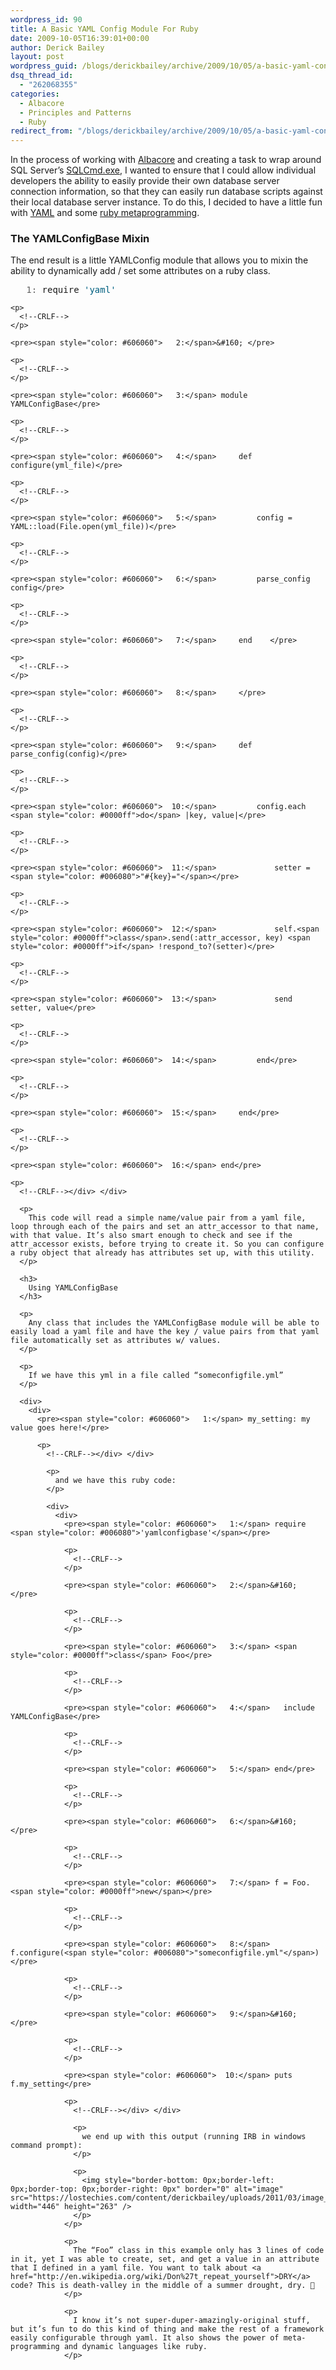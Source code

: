 ```yaml
---
wordpress_id: 90
title: A Basic YAML Config Module For Ruby
date: 2009-10-05T16:39:01+00:00
author: Derick Bailey
layout: post
wordpress_guid: /blogs/derickbailey/archive/2009/10/05/a-basic-yaml-config-module-for-ruby.aspx
dsq_thread_id:
  - "262068355"
categories:
  - Albacore
  - Principles and Patterns
  - Ruby
redirect_from: "/blogs/derickbailey/archive/2009/10/05/a-basic-yaml-config-module-for-ruby.aspx/"
---
```

In the process of working with [Albacore](https://github.com/derickbailey/Albacore) and creating a task to wrap around SQL Server’s [SQLCmd.exe](http://msdn.microsoft.com/en-us/library/ms162773.aspx), I wanted to ensure that I could allow individual developers the ability to easily provide their own database server connection information, so that they can easily run database scripts against their local database server instance. To do this, I decided to have a little fun with [YAML](http://www.yaml.org/) and some [ruby metaprogramming](http://pragdave.blogs.pragprog.com/pragdave/2008/06/screencasting-r.html). 

### The YAMLConfigBase Mixin

The end result is a little YAMLConfig module that allows you to mixin the ability to dynamically add / set some attributes on a ruby class.

<div>
  <div>
    <pre><span style="color: #606060">   1:</span> require <span style="color: #006080">'yaml'</span></pre>
    
    <p>
      <!--CRLF-->
    </p>
    
    <pre><span style="color: #606060">   2:</span>&#160; </pre>
    
    <p>
      <!--CRLF-->
    </p>
    
    <pre><span style="color: #606060">   3:</span> module YAMLConfigBase</pre>
    
    <p>
      <!--CRLF-->
    </p>
    
    <pre><span style="color: #606060">   4:</span>     def configure(yml_file)</pre>
    
    <p>
      <!--CRLF-->
    </p>
    
    <pre><span style="color: #606060">   5:</span>         config = YAML::load(File.open(yml_file))</pre>
    
    <p>
      <!--CRLF-->
    </p>
    
    <pre><span style="color: #606060">   6:</span>         parse_config config</pre>
    
    <p>
      <!--CRLF-->
    </p>
    
    <pre><span style="color: #606060">   7:</span>     end    </pre>
    
    <p>
      <!--CRLF-->
    </p>
    
    <pre><span style="color: #606060">   8:</span>     </pre>
    
    <p>
      <!--CRLF-->
    </p>
    
    <pre><span style="color: #606060">   9:</span>     def parse_config(config)</pre>
    
    <p>
      <!--CRLF-->
    </p>
    
    <pre><span style="color: #606060">  10:</span>         config.each <span style="color: #0000ff">do</span> |key, value|</pre>
    
    <p>
      <!--CRLF-->
    </p>
    
    <pre><span style="color: #606060">  11:</span>             setter = <span style="color: #006080">"#{key}="</span></pre>
    
    <p>
      <!--CRLF-->
    </p>
    
    <pre><span style="color: #606060">  12:</span>             self.<span style="color: #0000ff">class</span>.send(:attr_accessor, key) <span style="color: #0000ff">if</span> !respond_to?(setter)</pre>
    
    <p>
      <!--CRLF-->
    </p>
    
    <pre><span style="color: #606060">  13:</span>             send setter, value</pre>
    
    <p>
      <!--CRLF-->
    </p>
    
    <pre><span style="color: #606060">  14:</span>         end</pre>
    
    <p>
      <!--CRLF-->
    </p>
    
    <pre><span style="color: #606060">  15:</span>     end</pre>
    
    <p>
      <!--CRLF-->
    </p>
    
    <pre><span style="color: #606060">  16:</span> end</pre>
    
    <p>
      <!--CRLF--></div> </div> 
      
      <p>
        This code will read a simple name/value pair from a yaml file, loop through each of the pairs and set an attr_accessor to that name, with that value. It’s also smart enough to check and see if the attr_accessor exists, before trying to create it. So you can configure a ruby object that already has attributes set up, with this utility.
      </p>
      
      <h3>
        Using YAMLConfigBase
      </h3>
      
      <p>
        Any class that includes the YAMLConfigBase module will be able to easily load a yaml file and have the key / value pairs from that yaml file automatically set as attributes w/ values.
      </p>
      
      <p>
        If we have this yml in a file called “someconfigfile.yml”
      </p>
      
      <div>
        <div>
          <pre><span style="color: #606060">   1:</span> my_setting: my value goes here!</pre>
          
          <p>
            <!--CRLF--></div> </div> 
            
            <p>
              and we have this ruby code:
            </p>
            
            <div>
              <div>
                <pre><span style="color: #606060">   1:</span> require <span style="color: #006080">'yamlconfigbase'</span></pre>
                
                <p>
                  <!--CRLF-->
                </p>
                
                <pre><span style="color: #606060">   2:</span>&#160; </pre>
                
                <p>
                  <!--CRLF-->
                </p>
                
                <pre><span style="color: #606060">   3:</span> <span style="color: #0000ff">class</span> Foo</pre>
                
                <p>
                  <!--CRLF-->
                </p>
                
                <pre><span style="color: #606060">   4:</span>   include YAMLConfigBase</pre>
                
                <p>
                  <!--CRLF-->
                </p>
                
                <pre><span style="color: #606060">   5:</span> end</pre>
                
                <p>
                  <!--CRLF-->
                </p>
                
                <pre><span style="color: #606060">   6:</span>&#160; </pre>
                
                <p>
                  <!--CRLF-->
                </p>
                
                <pre><span style="color: #606060">   7:</span> f = Foo.<span style="color: #0000ff">new</span></pre>
                
                <p>
                  <!--CRLF-->
                </p>
                
                <pre><span style="color: #606060">   8:</span> f.configure(<span style="color: #006080">"someconfigfile.yml"</span>)</pre>
                
                <p>
                  <!--CRLF-->
                </p>
                
                <pre><span style="color: #606060">   9:</span>&#160; </pre>
                
                <p>
                  <!--CRLF-->
                </p>
                
                <pre><span style="color: #606060">  10:</span> puts f.my_setting</pre>
                
                <p>
                  <!--CRLF--></div> </div> 
                  
                  <p>
                    we end up with this output (running IRB in windows command prompt):
                  </p>
                  
                  <p>
                    <img style="border-bottom: 0px;border-left: 0px;border-top: 0px;border-right: 0px" border="0" alt="image" src="https://lostechies.com/content/derickbailey/uploads/2011/03/image_6CE8D814.png" width="446" height="263" />
                  </p>
                </p>
                
                <p>
                  The “Foo” class in this example only has 3 lines of code in it, yet I was able to create, set, and get a value in an attribute that I defined in a yaml file. You want to talk about <a href="http://en.wikipedia.org/wiki/Don%27t_repeat_yourself">DRY</a> code? This is death-valley in the middle of a summer drought, dry. 🙂
                </p>
                
                <p>
                  I know it’s not super-duper-amazingly-original stuff, but it’s fun to do this kind of thing and make the rest of a framework easily configurable through yaml. It also shows the power of meta-programming and dynamic languages like ruby.
                </p>
